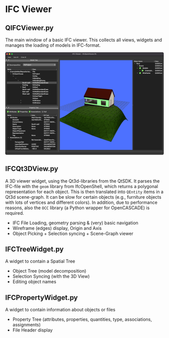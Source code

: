 # IFC Viewer

## QIFCViewer.py

The main window of a basic IFC viewer. This collects all views, widgets and manages the loading of models in IFC-format.

![viewer](images/QIFCViewer_04.png)

## IFCQt3DView.py

A 3D viewer widget, using the Qt3d-libraries from the QtSDK.
It parses the IFC-file with the `geom` library from IfcOpenShell, which returns a polygonal representation for each object. This is then translated into `QEntity` items in a Qt3d scene-graph. It can be slow for certain objects (e.g., furniture objects with lots of vertices and different colors).
In addition, due to performance reasons, also the `OCC` library (a Python wrapper for OpenCASCADE) is required.

* IFC File Loading, geometry parsing & (very) basic navigation
* Wireframe (edges) display, Origin and Axis
* Object Picking + Selection syncing + Scene-Graph viewer

## IFCTreeWidget.py

A widget to contain a Spatial Tree

* Object Tree (model decomposition)
* Selection Syncing (with the 3D View)
* Editing object names

## IFCPropertyWidget.py

A widget to contain information about objects or files

* Property Tree (attributes, properties, quantities, type, associations, assignments)
* File Header display